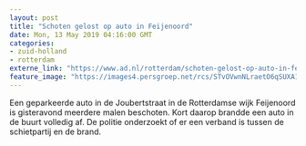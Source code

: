 ```yaml
---
layout: post
title: "Schoten gelost op auto in Feijenoord"
date: Mon, 13 May 2019 04:16:00 GMT
categories: 
- zuid-holland 
- rotterdam 
externe_link: "https://www.ad.nl/rotterdam/schoten-gelost-op-auto-in-feijenoord~ac28569a/"
feature_image: "https://images4.persgroep.net/rcs/STvOVwnNLraetO6qSUXA1yR8UQg/diocontent/148188970/_fitwidth/400/?appId=21791a8992982cd8da851550a453bd7f&quality=0.7"
---
```


Een geparkeerde auto in de Joubertstraat in de Rotterdamse wijk Feijenoord is gisteravond meerdere malen beschoten. Kort daarop brandde een auto in de buurt volledig af. De politie onderzoekt of er een verband is tussen de schietpartij en de brand.
